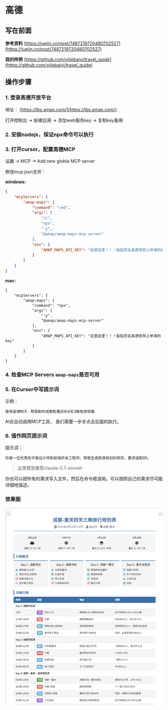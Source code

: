 # 高德

## 写在前面

**参考资料** [https://juejin.cn/post/7487219720480702527](https://juejin.cn/post/7487219720480702527)

**我的样例** [https://github.com/yijiebaiyi/travel_guide](https://github.com/yijiebaiyi/travel_guide)

## 操作步骤

### 1. 登录高德开放平台

地址： [https://lbs.amap.com/](https://lbs.amap.com/)

打开控制台 -> 新建应用 -> 添加web服务key -> 复制key备用

### 2. 安装nodejs，保证npx命令可以执行

### 3. 打开cursor，配置高德MCP

设置 -> MCP -> Add new globle MCP server

修改mcp.json文件：

**windows:**
```json
{
    "mcpServers": {
        "amap-maps": {
            "command": "cmd",
            "args": [
                "/c",
                "npx",
                "-y",
                "@amap/amap-maps-mcp-server"
            ],
            "env": {
                "AMAP_MAPS_API_KEY": "这里这里！！！粘贴您在高德官网上申请的key"
            }
        }
    }
}
```

**mac:**
```
{
    "mcpServers": {
        "amap-maps": {
            "command": "npx",
            "args": [
                "-y",
                "@amap/amap-maps-mcp-server"
            ],
            "env": {
                "AMAP_MAPS_API_KEY": "这里这里！！！粘贴您在高德官网上申请的key"
            }
        }
    }
}
```

### 4. 检查MCP Servers `amap-maps`是否可用
### 5. 在Cursor中写提示词

示例： 
```
使用高德MCP，帮我制作成都和重庆的4天3晚旅游攻略
```
AI会自动调用MCP工具， 我们需要一步步点击后面的执行。
### 6. 值作网页提示词

提示词：
```
你是一位优秀的平面设计师和前端开发工程师，帮我生成旅游规划的网页，要求适配H5。
```
>这里模型推荐claude-3.7-sonnet

你也可以把所有的需求写入文件，然后在命令框调用。可以按照自己的需求尽可能详细地描述。

### 效果图
![图片](../images/mcp/travel-guide-1.png)